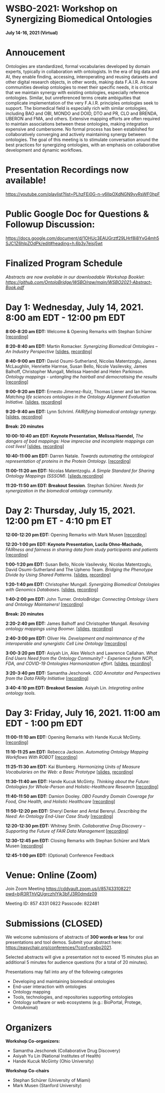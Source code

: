 # WSBO-2021: Workshop on Synergizing Biomedical Ontologies
**July 14-16, 2021 (Virtual)**

# Annoucement
Ontologies are standardized, formal vocabularies developed by domain experts, typically in collaboration with ontologists. In the era of big data and AI, they enable finding, accessing, interoperating and reusing datasets and other digital research objects, in other words, making data F.A.I.R. As more communities develop ontologies to meet their specific needs, it is critical that we maintain synergy with existing ontologies, especially reference ontologies. Similar, but unreferenced terms create ambiguities that complicate implementation of the very F.A.I.R. principles ontologies seek to support. The biomedical field is especially rich with similar ontologies, including BAO and OBI, MONDO and DOID, DTO and PR, CLO and BRENDA, UBERON and FMA, and others. Extensive mapping efforts are often required to maintain associations between these ontologies, making integration expensive and cumbersome. No formal process has been established for collaboratively converging and actively maintaining synergy between ontologies. The goal of this meeting is to stimulate conversation around the best practices for synergizing ontologies, with an emphasis on collaborative development and dynamic workflows. 


# Presentation Recordings now available!
https://youtube.com/playlist?list=PLhzFEi0G-n-v6IIpOXdNGN9yvRsWF0hpF

# Public Google Doc for Questions & Followup Discussion:
https://docs.google.com/document/d/1OHUc3EAUGrztf29LHrf8i8YvG4mh5SJC1Z6hlpZOdPk/edit#heading=h.6b3y7eisj5wt

# Finalized Program Schedule 
_Abstracts are now available in our downloadable Workshop Booklet: https://github.com/OntoloBridge/WSBO/raw/main/WSBO2021-Abstract-Book.pdf_


# **Day 1: Wednesday, July 14, 2021. 8:00 am EDT - 12:00 pm EDT**

**8:00-8:20 am EDT:** Welcome & Opening Remarks with Stephan Schürer [[recording](https://youtu.be/U7U9CTQ6O9M)]

**8:20-8:40 am EDT:** Martin Romacker. _Synergizing Biomedical Ontologies – An Industry Perspective_ [[slides](https://github.com/OntoloBridge/WSBO/blob/main/slides/1.Romacker-WSBORomacker20210714.pdf), [recording](https://youtu.be/FHqUEChGjLg)]

**8:40-9:00 am EDT:** David Osumi-Sutherland, Nicolas Matentzoglu, James McLaughlin, Henriette Harmse, Susan Bello, Nicole Vasilevsky, James Balhoff, Christopher Mungall, Melissa Haendel and Helen Parkinson. _Ontology mappings - untangling the hairball and democratising the results_ [[recording](https://youtu.be/z4FJkQ3Douo)]

**9:00-9:20 am EDT:** Ernesto Jimenez-Ruiz, Thomas Liener and Ian Harrow. _Matching life sciences ontologies in the Ontology Alignment Evaluation Initiative._ [[slides](https://github.com/OntoloBridge/WSBO/blob/main/slides/3.JimenezRuiz-WSBO_2021_OAEI_ErnestoJR.pdf), [recording](https://youtu.be/iiLoQs03dY8)]

**9:20-9:40 am EDT:** Lynn Schriml. _FAIRifying biomedical ontology synergy._ [[slides](https://github.com/OntoloBridge/WSBO/blob/main/slides/4.Schriml-DO_WSBO_July_2021.pptx.pdf), [recording](https://youtu.be/zvhXuzEOnmk)]

**Break: 20 minutes**

**10:00-10:40 am EDT: Keynote Presentation, Melissa Haendel,** _The dangers of bad mappings: How imprecise and incomplete mappings can cost lives!_ [[slides](https://github.com/OntoloBridge/WSBO/blob/main/slides/WSBO_keynote_MelissaHaendel_7.14.2021.pdf), [recording](https://youtu.be/QM5aR0mDPWU)]

**10:40-11:00 am EDT:** Darren Natale. _Towards automating the ontological representation of proteins in the Protein Ontology._ [[recording](https://youtu.be/VslZYusY1GA)]

**11:00-11:20 am EDT:** Nicolas Matentzoglu. _A Simple Standard for Sharing Ontology Mappings (SSSOM)._ [[slieds](https://github.com/OntoloBridge/WSBO/blob/main/slides/8.NicoMatentzoglu_%20A%20Simple%20Standard%20for%20Sharing%20Ontology%20Mappings.pdf),[recording](https://youtu.be/lgVqFeSxYbg)]

**11:20-11:50 am EDT: Breakout Session**. Stephan Schürer. _Needs for synergization in the biomedical ontology community._ 


# **Day 2: Thursday, July 15, 2021. 12:00 pm ET - 4:10 pm ET**

**12:00-12:20 pm EDT:** Opening Remarks with Mark Musen [[recording](https://youtu.be/-tXDkeP7nmw)] 

**12:20-1:00 pm EDT: Keynote Presentation, Lucila Ohno-Machado,** _FAIRness and fairness in sharing data from study participants and patients_ [[recording](https://youtu.be/wFYVE5z5KDs)]

**1:00-1:20 pm EDT:** Susan Bello, Nicole Vasilevsky, Nicolas Matentzoglu, David Osumi-Sutherland and The Upheno Team. _Bridging the Phenotype Divide by Using Shared Patterns._ [[slides](https://github.com/OntoloBridge/WSBO/blob/main/slides/10.SusanBello_Bridging%20the%20Phenotype%20Divide%20by%20Using%20Shared%20Patterns.pptx.pdf), [recording](https://youtu.be/L9Vfoxy1_2I)]

**1:20-1:40 pm EDT:** Christopher Mungall. _Synergizing Biomedical Ontologies with Genomics Databases._ [[slides](https://github.com/OntoloBridge/WSBO/blob/main/slides/11.ChrisMungall_Synergizing%20Biomedical%20Ontologies%20with%20Genomics%20Databases_%20WSBO%202021.pdf), [recording](https://youtu.be/FyjhofnCr4g)]

**1:40-2:00 pm EDT:** John Turner. _OntoloBridge: Connecting Ontology Users and Ontology Maintainers!_ [[recording](https://youtu.be/aZcPm21VNNw)]

**Break: 20 minutes**

**2:20-2:40 pm EDT:** James Balhoff and Christopher Mungall. _Resolving ontology mappings using Boomer._ [[slides](https://github.com/OntoloBridge/WSBO/blob/main/slides/13.JamesBalhoff_Resolving%20ontology%20mappings%20using%20Boomer.pdf), [recording](https://youtu.be/_U2BCipCtFs)]

**2:40-3:00 pm EDT:** Oliver He. _Development and maintenance of the interoperable and synergistic Cell Line Ontology_ [[recording](https://youtu.be/-c_1l-DbB9w)]

**3:00-3:20 pm EDT:** Asiyah Lin, Alex Welsch and Lawrence Callahan. _What End Users Need from the Ontology Community? - Experience from NCPI, FDA, and COVID-19 Ontologies Harmonization effort._ [[slides](https://github.com/OntoloBridge/WSBO/blob/main/slides/15.AsiyahLin-What%20End%20Users%20Need%20from%20Ontology%20Community.pdf), [recording](https://youtu.be/vtO94LBLIwA)]

**3:20-3:40 pm EDT:** Samantha Jeschonek. _CDD Annotator and Perspectives from the Data FAIRy Initiative_ [[recording](https://youtu.be/Jmkfoqc3wkU)]

**3:40-4:10 pm EDT: Breakout Session**. Asiyah Lin. _Integrating online ontology tools._ 


# **Day 3: Friday, July 16, 2021. 11:00 am EDT - 1:00 pm EDT**

**11:00-11:10 am EDT:** Opening Remarks with Hande Kucuk McGinty. [[recording](https://youtu.be/BCZRQRnlAAM)]

**11:10-11:25 am EDT:** Rebecca Jackson. _Automating Ontology Mapping Workflows With ROBOT_ [[recording](https://youtu.be/ARh5y4Lffu4)]

**11:25-11:30 am EDT:** Kai Blumberg. _Harmonizing Units of Measure Vocabularies on the Web: a Basic Prototype_ [[slides](), [recording](https://youtu.be/Rk_VDBCTiRY)]

**11:30-11:40 am EDT:** Hande Kucuk McGinty. _Thinking about the Future: Ontologies for Whole-Person and Holistic-Healthcare Research_ [[recording](https://youtu.be/kHD0lwGZ9k0)]

**11:40-11:50 am EDT:** Damion Dooley. _OBO Foundry Domain Coverage for Food, One Health, and Holistic Healthcare_ [[recording](https://youtu.be/XgXOcaMtwZA)]

**11:50-12:20 pm EDT:** Sheryl Denker and Antal Berenyi. _Describing the Need: An Ontology End-User Case Study_ [[recording](https://youtu.be/nDeoTfbzUU0)]

**12:20-12:30 pm EDT:** Whitney Smith. _Collaborative Drug Discovery – Supporting the Future of FAIR Data Management_ [[recording](https://youtu.be/rnD34jvmt58)]

**12:30-12:45 pm EDT:** Closing Remarks with Stephan Schürer and Mark Musen [[recording](https://youtu.be/HAd0wZwarrI)]

**12:45-1:00 pm EDT:** (Optional) Conference Feedback


# Venue: Online (Zoom)
 
Join Zoom Meeting
https://cddvault.zoom.us/j/85743310822?pwd=bjR3RThVQUgrczhlYjk3bFJ3R0dmdz09

Meeting ID: 857 4331 0822
Passcode: 822481
 

# Submissions (CLOSED)
We welcome submissions of abstracts of **300 words or less** for oral presentations and tool demos.  Submit your abstract here: https://easychair.org/conferences/?conf=wsbo2021.  

Selected abstracts will give a presentation not to exceed 15 minutes plus an additional 5 minutes for audience questions (for a total of 20 minutes). 

Presentations may fall into any of the following categories
* Developing and maintaining biomedical ontologies
* End-user interaction with ontologies
* Ontology mapping
* Tools, technologies, and repositories supporting ontologies
* Ontology software or web ecosystems (e.g.: BioPortal, Protege, OntoAnimal)

# Organizers
**Workshop Co-organizers:**
* Samantha Jeschonek (Collaborative Drug Discovery)
* Asiyah Yu Lin (National Institutes of Health)
* Hande Kucuk McGinty (Ohio University)

**Workshop Co-chairs**
* Stephan Schürer (University of Miami)
* Mark Musen (Stanford University)
